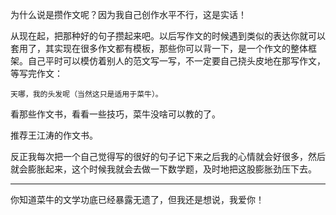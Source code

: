 为什么说是攒作文呢？因为我自己创作水平不行，这是实话！

从现在起，把那种好的句子攒起来吧。以后写作文的时候遇到类似的表达你就可以套用了，其实现在很多作文都有模板，那些你可以背一下，是一个作文的整体框架。自己平时可以模仿着别人的范文写一写，不一定要自己挠头皮地在那写作文，等写完作文：

```
天哪，我的头发呢（当然这只是适用于菜牛）。
```

看那些作文书，看看一些技巧，菜牛没啥可以教的了。

推荐王江涛的作文书。

反正我每次把一个自己觉得写的很好的句子记下来之后我的心情就会好很多，然后就会膨胀起来，这个时候我就会去做一下数学题，及时地把这股膨胀劲压下去。

---

你知道菜牛的文学功底已经暴露无遗了，但我还是想说，我爱你！

